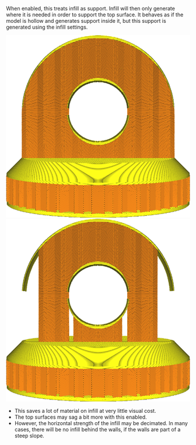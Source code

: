 When enabled, this treats infill as support. Infill will then only generate where it is needed in order to support the top surface. It behaves as if the model is hollow and generates support inside it, but this support is generated using the infill settings.

![Normal infill](../../../articles/images/infill_support_enabled_disabled.png)
![Infill support enabled](../../../articles/images/infill_support_angle_low.png)

* This saves a lot of material on infill at very little visual cost.
* The top surfaces may sag a bit more with this enabled.
* However, the horizontal strength of the infill may be decimated. In many cases, there will be no infill behind the walls, if the walls are part of a steep slope.